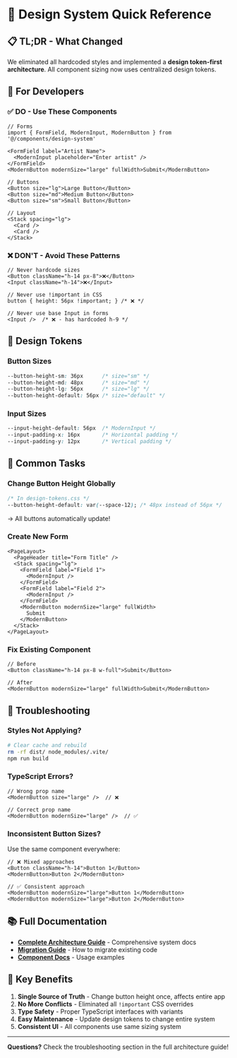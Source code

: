 # 🚀 Design System Quick Reference

## 📋 **TL;DR - What Changed**

We eliminated all hardcoded styles and implemented a **design token-first architecture**. All component sizing now uses centralized design tokens.

## 🎯 **For Developers**

### **✅ DO - Use These Components**

```tsx
// Forms
import { FormField, ModernInput, ModernButton } from '@/components/design-system'

<FormField label="Artist Name">
  <ModernInput placeholder="Enter artist" />
</FormField>
<ModernButton modernSize="large" fullWidth>Submit</ModernButton>

// Buttons
<Button size="lg">Large Button</Button>
<Button size="md">Medium Button</Button>
<Button size="sm">Small Button</Button>

// Layout
<Stack spacing="lg">
  <Card />
  <Card />
</Stack>
```

### **❌ DON'T - Avoid These Patterns**

```tsx
// Never hardcode sizes
<Button className="h-14 px-8">❌</Button>
<Input className="h-14">❌</Input>

// Never use !important in CSS
button { height: 56px !important; } /* ❌ */

// Never use base Input in forms
<Input />  /* ❌ - has hardcoded h-9 */
```

## 🎨 **Design Tokens**

### **Button Sizes**
```css
--button-height-sm: 36px      /* size="sm" */
--button-height-md: 48px      /* size="md" */  
--button-height-lg: 56px      /* size="lg" */
--button-height-default: 56px /* size="default" */
```

### **Input Sizes**
```css
--input-height-default: 56px  /* ModernInput */
--input-padding-x: 16px       /* Horizontal padding */
--input-padding-y: 12px       /* Vertical padding */
```

## 🔧 **Common Tasks**

### **Change Button Height Globally**
```css
/* In design-tokens.css */
--button-height-default: var(--space-12); /* 48px instead of 56px */
```
→ All buttons automatically update!

### **Create New Form**
```tsx
<PageLayout>
  <PageHeader title="Form Title" />
  <Stack spacing="lg">
    <FormField label="Field 1">
      <ModernInput />
    </FormField>
    <FormField label="Field 2">
      <ModernInput />
    </FormField>
    <ModernButton modernSize="large" fullWidth>
      Submit
    </ModernButton>
  </Stack>
</PageLayout>
```

### **Fix Existing Component**
```tsx
// Before
<Button className="h-14 px-8 w-full">Submit</Button>

// After  
<ModernButton modernSize="large" fullWidth>Submit</ModernButton>
```

## 🚨 **Troubleshooting**

### **Styles Not Applying?**
```bash
# Clear cache and rebuild
rm -rf dist/ node_modules/.vite/
npm run build
```

### **TypeScript Errors?**
```tsx
// Wrong prop name
<ModernButton size="large" />  // ❌

// Correct prop name  
<ModernButton modernSize="large" />  // ✅
```

### **Inconsistent Button Sizes?**
Use the same component everywhere:
```tsx
// ❌ Mixed approaches
<Button className="h-14">Button 1</Button>
<ModernButton>Button 2</ModernButton>

// ✅ Consistent approach
<ModernButton modernSize="large">Button 1</ModernButton>
<ModernButton modernSize="large">Button 2</ModernButton>
```

## 📚 **Full Documentation**

- **[Complete Architecture Guide](./DESIGN_SYSTEM_ARCHITECTURE.md)** - Comprehensive system docs
- **[Migration Guide](./MIGRATION_TO_DESIGN_TOKENS.md)** - How to migrate existing code
- **[Component Docs](./src/components/design-system/README.md)** - Usage examples

## 🎉 **Key Benefits**

1. **Single Source of Truth** - Change button height once, affects entire app
2. **No More Conflicts** - Eliminated all `!important` CSS overrides  
3. **Type Safety** - Proper TypeScript interfaces with variants
4. **Easy Maintenance** - Update design tokens to change entire system
5. **Consistent UI** - All components use same sizing system

---

**Questions?** Check the troubleshooting section in the full architecture guide!
